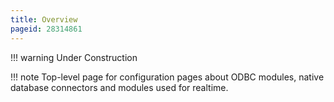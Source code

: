 ```yaml
---
title: Overview
pageid: 28314861
---
```


!!! warning 
    Under Construction

[//]: # (end-warning)

!!! note 
    Top-level page for configuration pages about ODBC modules, native database connectors and modules used for realtime.

[//]: # (end-note)
